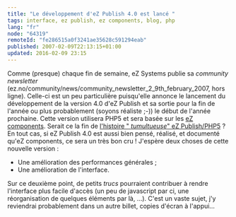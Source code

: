 ```yaml
---
title: "Le développement d'eZ Publish 4.0 est lancé "
tags: interface, ez publish, ez components, blog, php
lang: "fr"
node: "64319"
remoteId: "fe286515a0f3241ae35628c591294eab"
published: 2007-02-09T22:13:15+01:00
updated: 2016-02-09 23:15
---
```

 
Comme (presque) chaque fin de semaine, eZ Systems publie sa *community
newsletter* (ez.no/community/news/community_newsletter_2_9th_february_2007, hors
ligne).
Celle-ci est un peu particulière puisqu'elle annonce le lancement du
développement de la version 4.0 d'eZ Publish et sa sortie pour la fin de l'année
ou plus probablement (soyons réaliste ;-)) le début de l'année prochaine. Cette
version utilisera PHP5 et sera basée sur les [eZ
components](http://zetacomponents.org/). Serait ce la fin de [l'histoire &quot;
*tumultueuse*&quot; eZ Publish/PHP5](/post/ez-publish-et-php5)&nbsp;? En tout cas, si
eZ Publish 4.0 est aussi bien pensé, réalisé, et documenté qu'eZ components, ce
sera un très bon cru&nbsp;! J'espère deux choses de cette nouvelle version&nbsp;:

* Une amélioration des performances générales ;
* Une amélioration de l'interface.
 
Sur ce deuxième point, de petits *trucs* pourraient contribuer à rendre
l'interface plus facile d'accès (un peu de javascript par ci, une réorganisation
de quelques éléments par là, …). C'est un vaste sujet, j'y reviendrai
probablement dans un autre billet, copies d'écran à l'appui…
